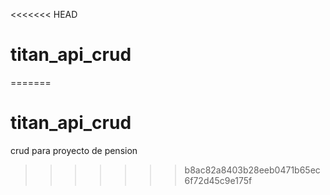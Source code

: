 <<<<<<< HEAD
# titan_api_crud
=======
# titan_api_crud
crud para proyecto de pension
>>>>>>> b8ac82a8403b28eeb0471b65ec6f72d45c9e175f
